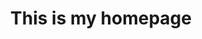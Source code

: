 ---
pageId: "home"
layout: "layouts/base.html"
title: "This is my homepage"
bannerContent: "This is my banner content"
---